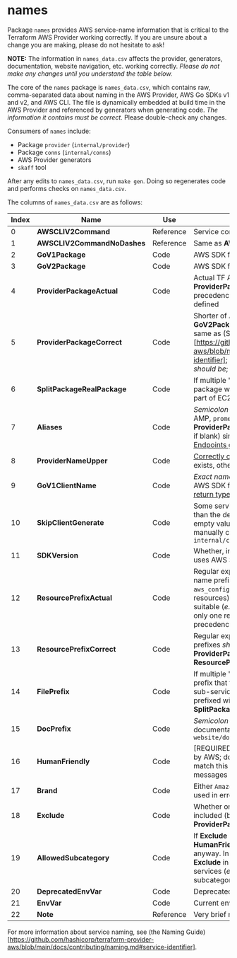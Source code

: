 # names

Package `names` provides AWS service-name information that is critical to the Terraform AWS Provider working correctly. If you are unsure about a change you are making, please do not hesitate to ask!

**NOTE:** The information in `names_data.csv` affects the provider, generators, documentation, website navigation, etc. working correctly. _Please do not make any changes until you understand the table below._

The core of the `names` package is `names_data.csv`, which contains raw, comma-separated data about naming in the AWS Provider, AWS Go SDKs v1 and v2, and AWS CLI. The file is dynamically embedded at build time in the AWS Provider and referenced by generators when generating code. _The information it contains must be correct._ Please double-check any changes.

Consumers of `names` include:

* Package `provider` (`internal/provider`)
* Package `conns` (`internal/conns`)
* AWS Provider generators
* `skaff` tool

After any edits to `names_data.csv`, run `make gen`. Doing so regenerates code and performs checks on `names_data.csv`.

The columns of `names_data.csv` are as follows:

| Index | Name | Use | Description |
| --- | --- | --- | --- |
| 0 | **AWSCLIV2Command** | Reference | Service command in AWS CLI v2 |
| 1 | **AWSCLIV2CommandNoDashes** | Reference | Same as **AWSCLIV2Command** without dashes |
| 2 | **GoV1Package** | Code | AWS SDK for Go v1 package name |
| 3 | **GoV2Package** | Code | AWS SDK for Go v2 package name |
| 4 | **ProviderPackageActual** | Code | Actual TF AWS provide package name _if_ **ProviderPackageCorrect** is not used; takes precedence over **ProviderPackageCorrect** if both are defined |
| 5 | **ProviderPackageCorrect** | Code | Shorter of **AWSCLIV2CommandNoDashes** and **GoV2Package**; should _not_ be blank if either exists; same as (Service Identifier)[https://github.com/hashicorp/terraform-provider-aws/blob/main/docs/contributing/naming.md#service-identifier]; what the TF AWS Provider package name _should be_; **ProviderPackageActual** takes precedence |
| 6 | **SplitPackageRealPackage** | Code | If multiple "services" live in one service, this is the package where the service's Go files live (_e.g._, VPC is part of EC2) |
| 7 | **Aliases** | Code | _Semicolon_-separated list of name variations (_e.g._, for AMP, `prometheus;prometheusservice`). Do not include **ProviderPackageActual** (or **ProviderPackageCorrect**, if blank) since that will create duplicates in the [Custom Endpoints guide](https://registry.terraform.io/providers/hashicorp/aws/latest/docs/guides/custom-service-endpoints). |
| 8 | **ProviderNameUpper** | Code | [Correctly capitalized](https://github.com/hashicorp/terraform-provider-aws/blob/main/docs/contributing/naming.md#mixedcaps) **ProviderPackageActual**, if it exists, otherwise **ProviderPackageCorrect** |
| 9 | **GoV1ClientName** | Code | _Exact name_ (_i.e._, spelling and capitalization) of the AWS SDK for Go v1 client type (_e.g._, see the [`New()` return type](https://docs.aws.amazon.com/sdk-for-go/api/service/ses/#New) for SES) |
| 10 | **SkipClientGenerate** | Code | Some service clients need special configuration rather than the default generated configuration; use a non-empty value to skip generation but you must then manually configure the client in `internal/conns/config.go` |
| 11 | **SDKVersion** | Code | Whether, in the TF AWS Provider, the service currently uses AWS SDK for Go v1 or v2; use `1` or `2` |
| 12 | **ResourcePrefixActual** | Code | Regular expression to match anomalous TF resource name prefixes (_e.g._, for the resource name `aws_config_config_rule`, `aws_config_` will match all resources); only use if **ResourcePrefixCorrect** is not suitable (_e.g._, `aws_codepipeline_` won't work as there is only one resource named `aws_codepipeline`); takes precedence over **ResourcePrefixCorrect** |
| 13 | **ResourcePrefixCorrect** | Code | Regular expression to match what resource name prefixes _should be_ (_i.e._, `aws_` + **ProviderPackageCorrect** + `_`); used if **ResourcePrefixActual** is blank |
| 14 | **FilePrefix** | Code | If multiple "services" live in one service, this is the prefix that files must have to be associated with this sub-service (_e.g._, VPC files in the EC2 service are prefixed with `vpc_`); see also **SplitPackageRealPackage** |
| 15 | **DocPrefix** | Code | _Semicolon_-separated list of prefixes for documentation files in `website/docs/r` and `website/docs/d` |
| 16 | **HumanFriendly** | Code | [REQUIRED] Human-friendly name of service as used by AWS; documentation `subcategory` must exactly match this value; used in website navigation and error messages |
| 17 | **Brand** | Code | Either `Amazon`, `AWS`, or blank (rare) as used by AWS; used in error messages |
| 18 | **Exclude** | Code | Whether or not the service should be included; if included (blank), **ProviderPackageActual** or **ProviderPackageCorrect** must have a value |
| 19 | **AllowedSubcategory** | Code | If **Exclude** is non-blank, whether to include **HumanFriendly** in `website/allowed-subcategories.txt` anyway. In other words, if non-blank, overrides **Exclude** in some situations. Some excluded pseudo-services (_e.g._, VPC is part of EC2) are still subcategories. Only applies if **Exclude** is non-blank. |
| 20 | **DeprecatedEnvVar** | Code | Deprecated environment variable name |
| 21 | **EnvVar** | Code | Current environment variable associated with service |
| 22 | **Note** | Reference | Very brief note usually to explain why excluded |

For more information about service naming, see (the Naming Guide)[https://github.com/hashicorp/terraform-provider-aws/blob/main/docs/contributing/naming.md#service-identifier].
